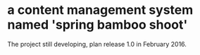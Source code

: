 # a content management system named 'spring bamboo shoot'

The project still developing, plan release 1.0 in February 2016.

